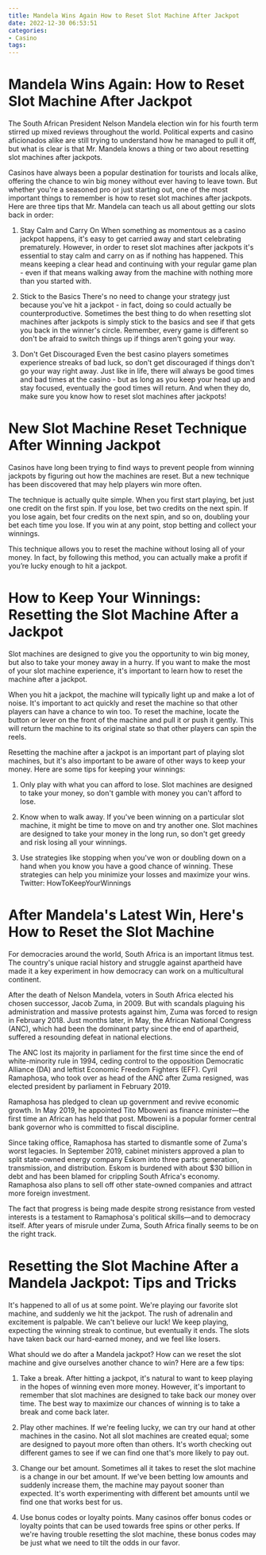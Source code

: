 ```yaml
---
title: Mandela Wins Again How to Reset Slot Machine After Jackpot 
date: 2022-12-30 06:53:51
categories:
- Casino
tags:
---
```



#  Mandela Wins Again: How to Reset Slot Machine After Jackpot 
The South African President Nelson Mandela election win for his fourth term stirred up mixed reviews throughout the world. Political experts and casino aficionados alike are still trying to understand how he managed to pull it off, but what is clear is that Mr. Mandela knows a thing or two about resetting slot machines after jackpots.

Casinos have always been a popular destination for tourists and locals alike, offering the chance to win big money without ever having to leave town. But whether you're a seasoned pro or just starting out, one of the most important things to remember is how to reset slot machines after jackpots. Here are three tips that Mr. Mandela can teach us all about getting our slots back in order:

1) Stay Calm and Carry On
When something as momentous as a casino jackpot happens, it's easy to get carried away and start celebrating prematurely. However, in order to reset slot machines after jackpots it's essential to stay calm and carry on as if nothing has happened. This means keeping a clear head and continuing with your regular game plan - even if that means walking away from the machine with nothing more than you started with.

2) Stick to the Basics
There's no need to change your strategy just because you've hit a jackpot - in fact, doing so could actually be counterproductive. Sometimes the best thing to do when resetting slot machines after jackpots is simply stick to the basics and see if that gets you back in the winner's circle. Remember, every game is different so don't be afraid to switch things up if things aren't going your way.

3) Don't Get Discouraged
Even the best casino players sometimes experience streaks of bad luck, so don't get discouraged if things don't go your way right away. Just like in life, there will always be good times and bad times at the casino - but as long as you keep your head up and stay focused, eventually the good times will return. And when they do, make sure you know how to reset slot machines after jackpots!

#  New Slot Machine Reset Technique After Winning Jackpot 

Casinos have long been trying to find ways to prevent people from winning jackpots by figuring out how the machines are reset. But a new technique has been discovered that may help players win more often.

The technique is actually quite simple. When you first start playing, bet just one credit on the first spin. If you lose, bet two credits on the next spin. If you lose again, bet four credits on the next spin, and so on, doubling your bet each time you lose. If you win at any point, stop betting and collect your winnings.

This technique allows you to reset the machine without losing all of your money. In fact, by following this method, you can actually make a profit if you’re lucky enough to hit a jackpot.

#  How to Keep Your Winnings: Resetting the Slot Machine After a Jackpot 

Slot machines are designed to give you the opportunity to win big money, but also to take your money away in a hurry. If you want to make the most of your slot machine experience, it's important to learn how to reset the machine after a jackpot.

When you hit a jackpot, the machine will typically light up and make a lot of noise. It's important to act quickly and reset the machine so that other players can have a chance to win too. To reset the machine, locate the button or lever on the front of the machine and pull it or push it gently. This will return the machine to its original state so that other players can spin the reels.

Resetting the machine after a jackpot is an important part of playing slot machines, but it's also important to be aware of other ways to keep your money. Here are some tips for keeping your winnings:

1. Only play with what you can afford to lose. Slot machines are designed to take your money, so don't gamble with money you can't afford to lose.

2. Know when to walk away. If you've been winning on a particular slot machine, it might be time to move on and try another one. Slot machines are designed to take your money in the long run, so don't get greedy and risk losing all your winnings.

3. Use strategies like stopping when you've won or doubling down on a hand when you know you have a good chance of winning. These strategies can help you minimize your losses and maximize your wins. 
Twitter: HowToKeepYourWinnings

#  After Mandela's Latest Win, Here's How to Reset the Slot Machine 

For democracies around the world, South Africa is an important litmus test. The country's unique racial history and struggle against apartheid have made it a key experiment in how democracy can work on a multicultural continent.

After the death of Nelson Mandela, voters in South Africa elected his chosen successor, Jacob Zuma, in 2009. But with scandals plaguing his administration and massive protests against him, Zuma was forced to resign in February 2018. Just months later, in May, the African National Congress (ANC), which had been the dominant party since the end of apartheid, suffered a resounding defeat in national elections.

The ANC lost its majority in parliament for the first time since the end of white-minority rule in 1994, ceding control to the opposition Democratic Alliance (DA) and leftist Economic Freedom Fighters (EFF). Cyril Ramaphosa, who took over as head of the ANC after Zuma resigned, was elected president by parliament in February 2019.

Ramaphosa has pledged to clean up government and revive economic growth. In May 2019, he appointed Tito Mboweni as finance minister—the first time an African has held that post. Mboweni is a popular former central bank governor who is committed to fiscal discipline.

Since taking office, Ramaphosa has started to dismantle some of Zuma's worst legacies. In September 2019, cabinet ministers approved a plan to split state-owned energy company Eskom into three parts: generation, transmission, and distribution. Eskom is burdened with about $30 billion in debt and has been blamed for crippling South Africa's economy. Ramaphosa also plans to sell off other state-owned companies and attract more foreign investment. 

The fact that progress is being made despite strong resistance from vested interests is a testament to Ramaphosa's political skills—and to democracy itself. After years of misrule under Zuma, South Africa finally seems to be on the right track.

#  Resetting the Slot Machine After a Mandela Jackpot: Tips and Tricks

It's happened to all of us at some point. We're playing our favorite slot machine, and suddenly we hit the jackpot. The rush of adrenalin and excitement is palpable. We can't believe our luck! We keep playing, expecting the winning streak to continue, but eventually it ends. The slots have taken back our hard-earned money, and we feel like losers.

What should we do after a Mandela jackpot? How can we reset the slot machine and give ourselves another chance to win? Here are a few tips:

1) Take a break. After hitting a jackpot, it's natural to want to keep playing in the hopes of winning even more money. However, it's important to remember that slot machines are designed to take back our money over time. The best way to maximize our chances of winning is to take a break and come back later.

2) Play other machines. If we're feeling lucky, we can try our hand at other machines in the casino. Not all slot machines are created equal; some are designed to payout more often than others. It's worth checking out different games to see if we can find one that's more likely to pay out.

3) Change our bet amount. Sometimes all it takes to reset the slot machine is a change in our bet amount. If we've been betting low amounts and suddenly increase them, the machine may payout sooner than expected. It's worth experimenting with different bet amounts until we find one that works best for us.

4) Use bonus codes or loyalty points. Many casinos offer bonus codes or loyalty points that can be used towards free spins or other perks. If we're having trouble resetting the slot machine, these bonus codes may be just what we need to tilt the odds in our favor.